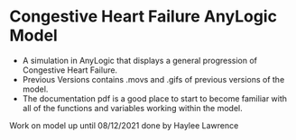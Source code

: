# Congestive Heart Failure AnyLogic Model
- A simulation in AnyLogic that displays a general progression of Congestive Heart Failure.
- Previous Versions contains .movs and .gifs of previous versions of the model.
- The documentation pdf is a good place to start to become familiar with all of the functions and variables working within the model.

Work on model up until 08/12/2021 done by Haylee Lawrence 
